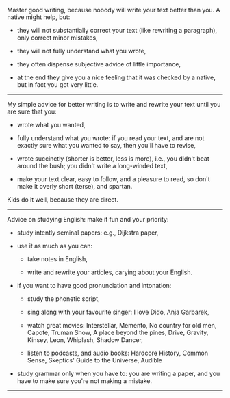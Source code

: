 Master good writing, because nobody will write your text better than
you.  A native might help, but:

* they will not substantially correct your text (like rewriting a
  paragraph), only correct minor mistakes,

* they will not fully understand what you wrote,

* they often dispense subjective advice of little importance,

* at the end they give you a nice feeling that it was checked by a
  native, but in fact you got very little.

**********************************************************************

My simple advice for better writing is to write and rewrite your text
until you are sure that you:

* wrote what you wanted,

* fully understand what you wrote: if you read your text, and are not
  exactly sure what you wanted to say, then you'll have to revise,

* wrote succinctly (shorter is better, less is more), i.e., you didn't
  beat around the bush; you didn't write a long-winded text,

* make your text clear, easy to follow, and a pleasure to read, so
  don't make it overly short (terse), and spartan.

Kids do it well, because they are direct.

**********************************************************************

Advice on studying English: make it fun and your priority:

- study intently seminal papers: e.g., Dijkstra paper,

- use it as much as you can:

  - take notes in English,

  - write and rewrite your articles, carying about your English.

- if you want to have good pronunciation and intonation:

  - study the phonetic script,

  - sing along with your favourite singer: I love Dido, Anja Garbarek,

  - watch great movies: Interstellar, Memento, No country for old men,
    Capote, Truman Show, A place beyond the pines, Drive, Gravity,
    Kinsey, Leon, Whiplash, Shadow Dancer,

  - listen to podcasts, and audio books: Hardcore History, Common
    Sense, Skeptics' Guide to the Universe, Audible

- study grammar only when you have to: you are writing a paper, and
  you have to make sure you're not making a mistake.

**********************************************************************
